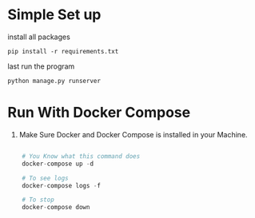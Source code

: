 # Simple Set up 

install all packages

`pip install -r requirements.txt`

last run the program 

`python manage.py runserver`



# Run With Docker Compose 

1. Make Sure Docker and Docker Compose is installed in your Machine.

```python

    # You Know what this command does
    docker-compose up -d

    # To see logs
    docker-compose logs -f 

    # To stop 
    docker-compose down

```